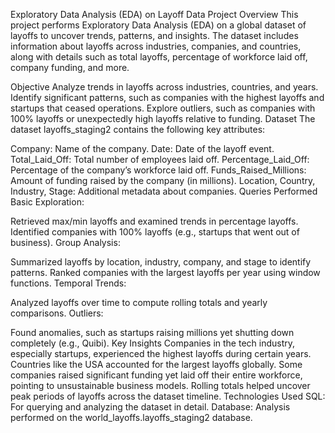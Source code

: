 Exploratory Data Analysis (EDA) on Layoff Data
Project Overview
This project performs Exploratory Data Analysis (EDA) on a global dataset of layoffs to uncover trends, patterns, and insights. The dataset includes information about layoffs across industries, companies, and countries, along with details such as total layoffs, percentage of workforce laid off, company funding, and more.

Objective
Analyze trends in layoffs across industries, countries, and years.
Identify significant patterns, such as companies with the highest layoffs and startups that ceased operations.
Explore outliers, such as companies with 100% layoffs or unexpectedly high layoffs relative to funding.
Dataset
The dataset layoffs_staging2 contains the following key attributes:

Company: Name of the company.
Date: Date of the layoff event.
Total_Laid_Off: Total number of employees laid off.
Percentage_Laid_Off: Percentage of the company’s workforce laid off.
Funds_Raised_Millions: Amount of funding raised by the company (in millions).
Location, Country, Industry, Stage: Additional metadata about companies.
Queries Performed
Basic Exploration:

Retrieved max/min layoffs and examined trends in percentage layoffs.
Identified companies with 100% layoffs (e.g., startups that went out of business).
Group Analysis:

Summarized layoffs by location, industry, company, and stage to identify patterns.
Ranked companies with the largest layoffs per year using window functions.
Temporal Trends:

Analyzed layoffs over time to compute rolling totals and yearly comparisons.
Outliers:

Found anomalies, such as startups raising millions yet shutting down completely (e.g., Quibi).
Key Insights
Companies in the tech industry, especially startups, experienced the highest layoffs during certain years.
Countries like the USA accounted for the largest layoffs globally.
Some companies raised significant funding yet laid off their entire workforce, pointing to unsustainable business models.
Rolling totals helped uncover peak periods of layoffs across the dataset timeline.
Technologies Used
SQL: For querying and analyzing the dataset in detail.
Database: Analysis performed on the world_layoffs.layoffs_staging2 database.
